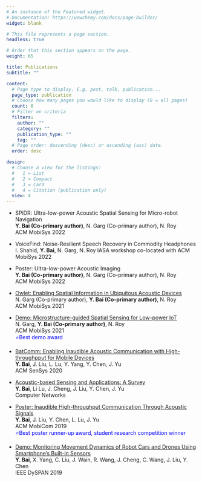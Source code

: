 ```yaml
---
# An instance of the Featured widget.
# Documentation: https://wowchemy.com/docs/page-builder/
widget: blank

# This file represents a page section.
headless: true

# Order that this section appears on the page.
weight: 65

title: Publications
subtitle: ""

content:
  # Page type to display. E.g. post, talk, publication...
  page_type: publication
  # Choose how many pages you would like to display (0 = all pages)
  count: 0
  # Filter on criteria
  filters:
    author: ""
    category: ""
    publication_type: ""
    tag: ""
  # Page order: descending (desc) or ascending (asc) date.
  order: desc

design:
  # Choose a view for the listings:
  #   1 = List
  #   2 = Compact
  #   3 = Card
  #   4 = Citation (publication only)
  view: 4
---
```

* SPiDR: Ultra-low-power Acoustic Spatial Sensing for Micro-robot Navigation  
**Y. Bai (Co-primary author)**, N. Garg (Co-primary author), N. Roy   
ACM MobiSys 2022

* VoiceFind: Noise-Resilient Speech Recovery in Commodity Headphones   
I. Shahid, **Y. Bai**, N. Garg, N. Roy
IASA workshop co-located with ACM MobiSys 2022

* Poster: Ultra-low-power Acoustic Imaging    
**Y. Bai (Co-primary author)**, N. Garg (Co-primary author), N. Roy  
ACM MobiSys 2022

* [Owlet: Enabling Spatial Information in Ubiquitous Acoustic Devices](https://dl.acm.org/doi/10.1145/3458864.3467880)  
 N. Garg (Co-primary author), **Y. Bai (Co-primary author)**, N. Roy  
ACM MobiSys 2021 

* [Demo: Microstructure-guided Spatial Sensing for Low-power IoT](https://dl.acm.org/doi/10.1145/3458864.3466906)    
 N. Garg, **Y. Bai (Co-primary author)**, N. Roy  
ACM MobiSys 2021  
<span style="color:blue">:star:Best demo award</span> 

* [BatComm: Enabling Inaudible Acoustic Communication with High-throughpput for Mobile Devices](https://dl.acm.org/doi/10.1145/3384419.3430773)  
**Y. Bai**, J. Liu, L. Lu, Y. Yang, Y. Chen, J. Yu  
ACM SenSys 2020


* [Acoustic-based Sensing and Applications: A Survey](https://www.sciencedirect.com/science/article/abs/pii/S1389128620311282)    
**Y. Bai**, Li Lu, J. Cheng, J. Liu, Y. Chen, J. Yu  
Computer Networks

* [Poster: Inaudible High-throughput Communication Through Acoustic Signals](https://dl.acm.org/doi/10.1145/3300061.3343405)    
**Y. Bai**, J. Liu, Y. Chen, L. Lu, J. Yu  
ACM MobiCom 2019  
<span style="color:blue">:star:Best poster runner-up award, student research competition winner</span> 


* [Demo: Monitoring Movement Dynamics of Robot Cars and Drones Using Smartphone’s Built-in Sensors](https://ieeexplore.ieee.org/document/8935708)   
**Y. Bai**, X. Yang, C. Liu, J. Wain, R. Wang, J. Cheng, C. Wang, J. Liu, Y. Chen   
IEEE DySPAN 2019
